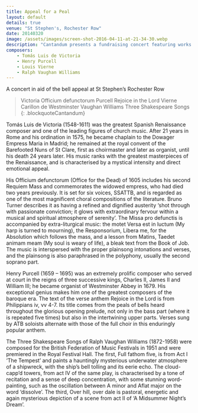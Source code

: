 ```yaml
---
title: Appeal for a Peal
layout: default
details: true
venue: "St Stephen's, Rochester Row"
date: 20140320
image: /assets/images/screen-shot-2016-04-11-at-21-34-30.webp
description: "Cantandum presents a fundraising concert featuring works by Victoria, Purcell, Vierne and Vaughan Williams in aid of St Stephen's bell appeal."
composers:
    - Tomás Luis de Victoria
    - Henry Purcell
    - Louis Vierne
    - Ralph Vaughan Williams
---
```

A concert in aid of the bell appeal at St Stephen’s Rochester Row

> Victoria Officium defunctorum
> Purcell Rejoice in the Lord
> Vierne Carillon de Westminster
> Vaughan Williams Three Shakespeare Songs
{: .blockquoteCantandum}

Tomás Luis de Victoria (1548-1611) was the greatest Spanish Renaissance composer and one of the leading figures of church music.  After 21 years in Rome and his ordination in 1575, he became chaplain to the Dowager Empress Maria in Madrid; he remained at the royal convent of the Barefooted Nuns of St Clare, first as choirmaster and later as organist, until his death 24 years later.  His music ranks with the greatest masterpieces of the Renaissance, and is characterised by a mystical intensity and direct emotional appeal.

His Officium defunctorum (Office for the Dead) of 1605 includes his second Requiem Mass and commemorates the widowed empress, who had died two years previously.  It is set for six voices, SSATTB, and is regarded as one of the most magnificent choral compositions of the literature.  Bruno Turner describes it as having a refined and dignified austerity ‘shot through with passionate conviction; it glows with extraordinary fervour within a musical and spiritual atmosphere of serenity’.  The Missa pro defunctis is accompanied by extra-liturgical music: the motet Versa est in luctum (My harp is turned to mourning), the Responsorium, Libera me, for the Absolution which follows the mass, and a lesson from Matins, Taedet animam meam (My soul is weary of life), a bleak text from the Book of Job.  The music is interspersed with the proper plainsong intonations and verses, and the plainsong is also paraphrased in the polyphony, usually the second soprano part.

Henry Purcell (1659 – 1695) was an extremely prolific composer who served at court in the reigns of three successive kings, Charles II, James II and William III; he became organist of Westminster Abbey in 1679.  His exceptional genius makes him one of the greatest composers of the baroque era. The text of the verse anthem Rejoice in the Lord is from Philippians iv, vv 4-7. Its title comes from the peals of bells heard throughout the glorious opening prelude, not only in the bass part (where it is repeated five times) but also in the intertwining upper parts.  Verses sung by ATB soloists alternate with those of the full choir in this enduringly popular anthem.

The Three Shakespeare Songs of Ralph Vaughan Williams (1872-1958) were composed for the British Federation of Music Festivals in 1951 and were premiered in the Royal Festival Hall.  The first, Full fathom five, is from Act I ‘The Tempest’ and paints a hauntingly mysterious underwater atmosphere of a shipwreck, with the ship’s bell tolling and its eerie echo.  The cloud-capp’d towers, from act IV of the same play, is characterised by a tone of recitation and a sense of deep concentration, with some stunning word-painting, such as the oscillation between A minor and Aflat major on the word ‘dissolve’.  The third, Over hill, over dale is pastoral, energetic and again mysterious depiction of a scene from act II of ‘A Midsummer Night’s Dream’.
